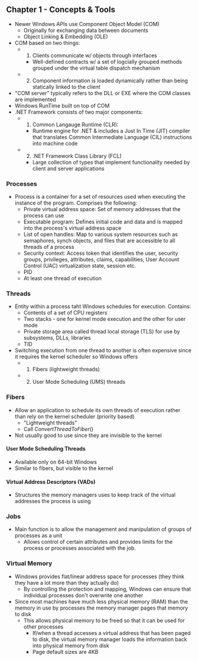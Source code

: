 ## Chapter 1 - Concepts & Tools
- Newer Windows APIs use Component Object Model (COM)
  - Originally for exchanging data between documents
  - Object Linking & Embedding (OLE)
- COM based on two things:
  - 1. Clients communicate w/ objects through interfaces
    - Well-defined contracts w/ a set of logcially grouped methods grouped under the virtual table dispatch mechanism
  - 2. Component information is loaded dynamically rather than being statically linked to the client
- "COM server" typically refers to the DLL or EXE where the COM classes are implemented
- Windows RunTime built on top of COM
- .NET Framework consists of two major components:
  - 1. Common Langauge Runtime (CLR):
    - Runtime engine for .NET & includes a Just In Time (JIT) compiler that translates Common Intermediate Language (CIL) instructions into machine code
  - 2. .NET Framework Class Library (FCL)
    - Large collection of types that implement functionality needed by client and server applications
### Processes
  - Process is a container for a set of resources used when executing the instance of the program. Comprises the following:
    - Private virtual address space: Set of memory addresses that the process can use
    - Executable program: Defines initial code and data and is mapped into the process's virtual address space 
    - List of open handles: Map to various system resources such as semaphores, synch objects, and files that are accessible to all threads of a process
    - Security context: Access token that identifies the user, security groups, privileges, attributes, claims, capabilities, User Account Control (UAC) virtualization state, session etc.
    - PID
    - At least one thread of execution 
### Threads
  - Entity within a process taht Windows schedules for execution. Contains:
    - Contents of a set of CPU registers
    - Two stacks - one for kernel mode execution and the other for user mode 
    - Private storage area called thread local storage (TLS) for use by subsystems, DLLs, libraries 
    - TID
  - Switching execution from one thread to another is often expensive since it requires the kernel scheduler so Windows offers
    - 1. Fibers (lightweight threads)
    - 2. User Mode Scheduling (UMS) threads 
### Fibers
  - Allow an application to schedule its own threads of execution rather than rely on the kernel scheduler (priority based)
    - "Lightweight threads"
    - Call *ConvertThreadToFiber*()
  - Not usually good to use since they are invisible to the kernel 
#### User Mode Scheduling Threads
  - Available only on 64-bit Windows
  - Similar to fibers, but visible to the kernel
#### Virtual Address Descriptors (VADs)
 - Structures the memory managers uses to keep track of the virtual addresses the process is using
### Jobs
 - Main function is to allow the management and manipulation of groups of processes as a unit
   - Allows control of certain attributes and provides limits for the process or processes associated with the job.
### Virtual Memory
 - Windows provides flat/linear address space for processes (they think they have a lot more than they actually do)
   - By controlling the protection and mapping, Windows can ensure that individual processes don't overwrite one another
 - Since most machines have much less physical memory (RAM) than the memory in use by processes the memory manager pages that memory to disk
   - This allows physical memory to be freed so that it can be used for other processes 
     - If/when a thread accesses a virtual address that has been paged to disk, the virtual memory manager loads the information back into physical memory from disk
     - Page default sizes are 4KB